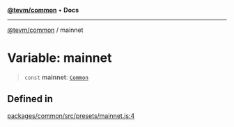 [**@tevm/common**](../README.md) • **Docs**

***

[@tevm/common](../globals.md) / mainnet

# Variable: mainnet

> `const` **mainnet**: [`Common`](../type-aliases/Common.md)

## Defined in

[packages/common/src/presets/mainnet.js:4](https://github.com/qbzzt/tevm-monorepo/blob/main/packages/common/src/presets/mainnet.js#L4)
